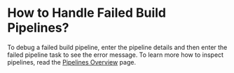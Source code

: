 # How to Handle Failed Build Pipelines?

<head>
  <link rel="canonical" href="https://docs.kuberocketci.io/faq/how-to/developer/actions-for-failed-build-pipeline" />
</head>

To debug a failed build pipeline, enter the pipeline details and then enter the failed pipeline task to see the error message. To learn more how to inspect pipelines, read the [Pipelines Overview](/docs/user-guide/pipelines) page.
